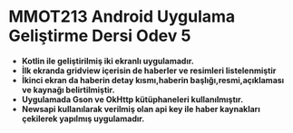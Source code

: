 # MMOT213 Android Uygulama Geliştirme Dersi Odev 5
 - **Kotlin ile geliştirilmiş iki ekranlı uygulamadır.**
 - **İlk ekranda gridview içerisin de haberler ve resimleri listelenmiştir**
 - **İkinci ekran da haberin detay kısmı,haberin başlığı,resmi,açıklaması ve kaynağı belirtilmiştir.**
 - **Uygulamada Gson ve OkHttp kütüphaneleri kullanılmıştır.**
 - **Newsapi kullanılarak verilmiş olan api key ile haber kaynakları çekilerek yapılmış uygulamadır.**
 

 


